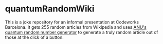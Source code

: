 # quantumRandomWiki
This is a joke repository for an informal presentation at Codeworks Barcelona. It gets 255 random articles from Wikipedia and uses [ANU's quantum random number generator](https://qrng.anu.edu.au/) to generate a truly random article out of those at the click of a button.
